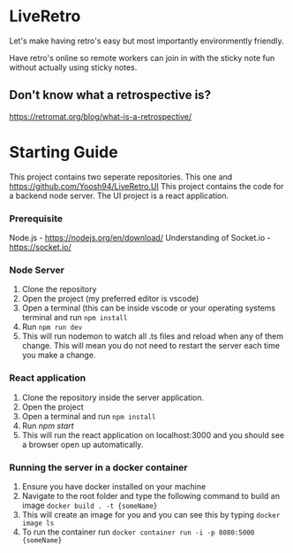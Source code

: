 # LiveRetro

Let's make having retro's easy but most importantly environmently friendly.

Have retro's online so remote workers can join in with the sticky note fun without actually using sticky notes.

## Don't know what a retrospective is? 
https://retromat.org/blog/what-is-a-retrospective/



# Starting Guide
This project contains two seperate repositories. This one and https://github.com/Yoosh94/LiveRetro.UI
This project contains the code for a backend node server. The UI project is a react application. 

### Prerequisite
Node.js - https://nodejs.org/en/download/
Understanding of Socket.io - https://socket.io/

### Node Server
1. Clone the repository
2. Open the project (my preferred editor is vscode)
3. Open a terminal (this can be inside vscode or your operating systems terminal and run `npm install`
4. Run `npm run dev`
5. This will run nodemon to watch all .ts files and reload when any of them change. This will mean you do not need to restart the server each time you make a change.

### React application
1. Clone the repository inside the server application.
2. Open the project
3. Open a terminal and run `npm install`
4. Run _npm start_
5. This will run  the react application on localhost:3000 and you should see a browser open up automatically.

### Running the server in a docker container
1. Ensure you have docker installed on your machine
2. Navigate to the root folder and type the following command to build an image `docker build . -t {someName}`
3. This will create an image for you and you can see this by typing `docker image ls`
4. To run the container run `docker container run -i -p 8080:5000 {someName}`

